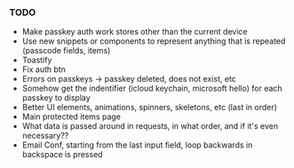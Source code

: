 ### TODO

- Make passkey auth work stores other than the current device
- Use new snippets or components to represent anything that is repeated (passcode fields, items)
- Toastify
- Fix auth btn
- Errors on passkeys -> passkey deleted, does not exist, etc
- Somehow get the indentifier (icloud keychain, microsoft hello) for each passkey to display
- Better UI elements, animations, spinners, skeletons, etc (last in order)
- Main protected items page
- What data is passed around in requests, in what order, and if it's even necessary??
- Email Conf, starting from the last input field, loop backwards in backspace is pressed
